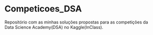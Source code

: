 # Competicoes_DSA
Repositório com as minhas soluções propostas para as competições da Data Science Academy(DSA) no Kaggle(InClass).
